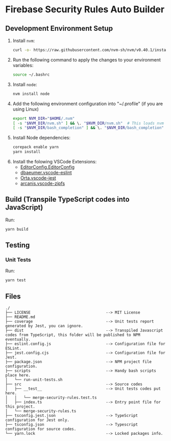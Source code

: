 # Firebase Security Rules Auto Builder

## Development Environment Setup
1. Install `nvm`:
    ```bash
    curl -o- https://raw.githubusercontent.com/nvm-sh/nvm/v0.40.1/install.sh | bash
    ```
2. Run the following command to apply the changes to your environment variables:
    ```bash
    source ~/.bashrc
    ```
3. Install `node`:
    ```bash
    nvm install node
    ```
4. Add the following environment configuration into "~/.profile" (if you are using Linux)
    ```bash
    export NVM_DIR="$HOME/.nvm"
    [ -s "$NVM_DIR/nvm.sh" ] && \. "$NVM_DIR/nvm.sh"  # This loads nvm
    [ -s "$NVM_DIR/bash_completion" ] && \. "$NVM_DIR/bash_completion"  # This loads nvm bash_completion
    ```
5. Install Node dependencies:
    ```bash
    corepack enable yarn
    yarn install
    ```
6. Install the folowing VSCode Extensions:
    * [EditorConfig.EditorConfig](https://open-vsx.org/vscode/item?itemName=EditorConfig.EditorConfig)
    * [dbaeumer.vscode-eslint](https://open-vsx.org/vscode/item?itemName=dbaeumer.vscode-eslint)
    * [Orta.vscode-jest](https://open-vsx.org/vscode/item?itemName=Orta.vscode-jest)
    * [arcanis.vscode-zipfs](https://open-vsx.org/vscode/item?itemName=arcanis.vscode-zipfs)

## Build (Transpile TypeScript codes into JavaScript)
Run:
```bash
yarn build
```

## Testing
### Unit Tests
Run:
```bash
yarn test
```

## Files
```
./
├── LICENSE                                 --> MIT License
├── README.md
├── coverage                                --> Unit tests report generated by Jest, you can ignore.
├── dist                                    --> Transpiled Javascript codes from TypeScript, this folder will be published to NPM eventually.
├── eslint.config.js                        --> Configuration file for ESLint.
├── jest.config.cjs                         --> Configuration file for Jest.
├── package.json                            --> NPM project file configuration.
├── scripts                                 --> Handy bash scripts place here.
│   └── run-unit-tests.sh
├── src                                     --> Source codes
│   ├── __test__                            --> Unit tests codes put here.
│   │   └── merge-security-rules.test.ts
│   ├── index.ts                            --> Entry point file for this project.
│   └── merge-security-rules.ts
├── tsconfig.jest.json                      --> TypeScript configuration for Jest only.
├── tsconfig.json                           --> Typescript configuration for source codes.
└── yarn.lock                               --> Locked packages info.
```
